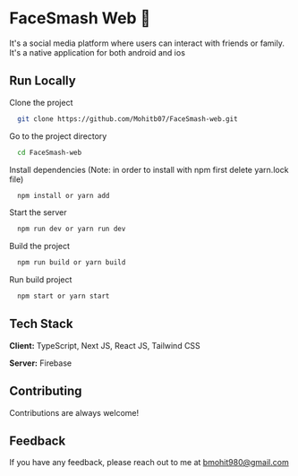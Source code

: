 # FaceSmash Web 🧋

It's a social media platform where users can interact with friends or family. It's a native application for both android and ios

## Run Locally

Clone the project

```bash
  git clone https://github.com/Mohitb07/FaceSmash-web.git
```

Go to the project directory

```bash
  cd FaceSmash-web
```

Install dependencies (Note: in order to install with npm first delete yarn.lock file)

```bash
  npm install or yarn add
```

Start the server

```bash
  npm run dev or yarn run dev
```
Build the project

```bash
  npm run build or yarn build
```
Run build project

```bash
  npm start or yarn start
```

## Tech Stack

**Client:** TypeScript, Next JS, React JS, Tailwind CSS

**Server:** Firebase

## Contributing

Contributions are always welcome!

## Feedback

If you have any feedback, please reach out to me at bmohit980@gmail.com
